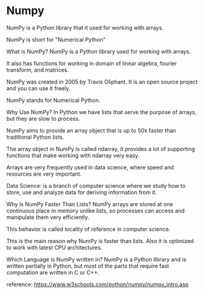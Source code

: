 # Numpy

NumPy is a Python library that it used for working with arrays.

NumPy is short for "Numerical Python"

What is NumPy?
NumPy is a Python library used for working with arrays.

It also has functions for working in domain of linear algebra, fourier transform, and matrices.

NumPy was created in 2005 by Travis Oliphant. It is an open source project and you can use it freely.

NumPy stands for Numerical Python.

Why Use NumPy?
In Python we have lists that serve the purpose of arrays, but they are slow to process.

NumPy aims to provide an array object that is up to 50x faster than traditional Python lists.

The array object in NumPy is called ndarray, it provides a lot of supporting functions that make working with ndarray very easy.

Arrays are very frequently used in data science, where speed and resources are very important.

Data Science: is a branch of computer science where we study how to store, use and analyze data for deriving information from it.

Why is NumPy Faster Than Lists?
NumPy arrays are stored at one continuous place in memory unlike lists, so processes can access and manipulate them very efficiently.

This behavior is called locality of reference in computer science.

This is the main reason why NumPy is faster than lists. Also it is optimized to work with latest CPU architectures.

Which Language is NumPy written in?
NumPy is a Python library and is written partially in Python, but most of the parts that require fast computation are written in C or C++.

reference:
https://www.w3schools.com/python/numpy/numpy_intro.asp
